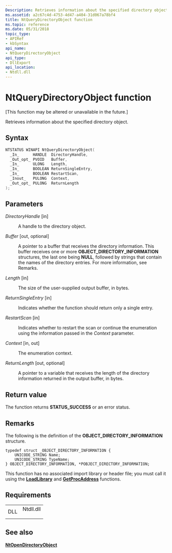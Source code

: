 ```yaml
---
Description: Retrieves information about the specified directory object.
ms.assetid: a2c67c4d-4753-4d47-a404-31d067a78bf4
title: NtQueryDirectoryObject function
ms.topic: reference
ms.date: 05/31/2018
topic_type: 
- APIRef
- kbSyntax
api_name: 
- NtQueryDirectoryObject
api_type: 
- DllExport
api_location: 
- Ntdll.dll
---
```


# NtQueryDirectoryObject function

\[This function may be altered or unavailable in the future.\]

Retrieves information about the specified directory object.

## Syntax


```C++
NTSTATUS WINAPI NtQueryDirectoryObject(
  _In_      HANDLE  DirectoryHandle,
  _Out_opt_ PVOID   Buffer,
  _In_      ULONG   Length,
  _In_      BOOLEAN ReturnSingleEntry,
  _In_      BOOLEAN RestartScan,
  _Inout_   PULONG  Context,
  _Out_opt_ PULONG  ReturnLength
);
```



## Parameters

<dl> <dt>

*DirectoryHandle* \[in\]
</dt> <dd>

A handle to the directory object.

</dd> <dt>

*Buffer* \[out, optional\]
</dt> <dd>

A pointer to a buffer that receives the directory information. This buffer receives one or more **OBJECT\_DIRECTORY\_INFORMATION** structures, the last one being **NULL**, followed by strings that contain the names of the directory entries. For more information, see Remarks.

</dd> <dt>

*Length* \[in\]
</dt> <dd>

The size of the user-supplied output buffer, in bytes.

</dd> <dt>

*ReturnSingleEntry* \[in\]
</dt> <dd>

Indicates whether the function should return only a single entry.

</dd> <dt>

*RestartScan* \[in\]
</dt> <dd>

Indicates whether to restart the scan or continue the enumeration using the information passed in the *Context* parameter.

</dd> <dt>

*Context* \[in, out\]
</dt> <dd>

The enumeration context.

</dd> <dt>

*ReturnLength* \[out, optional\]
</dt> <dd>

A pointer to a variable that receives the length of the directory information returned in the output buffer, in bytes.

</dd> </dl>

## Return value

The function returns **STATUS\_SUCCESS** or an error status.

## Remarks

The following is the definition of the **OBJECT\_DIRECTORY\_INFORMATION** structure.

``` syntax
typedef struct _OBJECT_DIRECTORY_INFORMATION {
    UNICODE_STRING Name;
    UNICODE_STRING TypeName;
} OBJECT_DIRECTORY_INFORMATION, *POBJECT_DIRECTORY_INFORMATION;
```

This function has no associated import library or header file; you must call it using the [**LoadLibrary**](https://msdn.microsoft.com/library/ms684175(v=VS.85).aspx) and [**GetProcAddress**](https://msdn.microsoft.com/library/ms683212(v=VS.85).aspx) functions.

## Requirements



|                |                                                                                      |
|----------------|--------------------------------------------------------------------------------------|
| DLL<br/> | <dl> <dt>Ntdll.dll</dt> </dl> |



## See also

<dl> <dt>

[**NtOpenDirectoryObject**](ntopendirectoryobject.md)
</dt> </dl>

 

 




